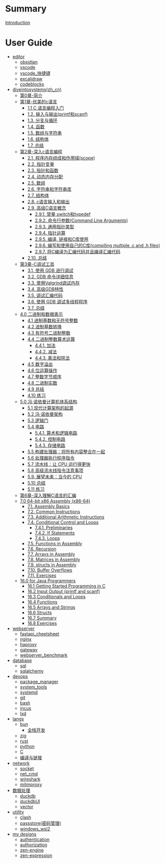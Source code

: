 # Summary

[Introduction](./README.md)
# User Guide

- [editor](editor/README.md)
	- [obsidian](editor/obsidian.md)
	- [vscode](editor/vscode.md)
	- [vscode_快捷键](editor/vscode_keyboard_shortcuts.md)
	- [excalidraw](editor/excalidraw.md)
	- [codeblocks](editor/codeblocks.md)
- [diveintosystems(zh_cn)](diveintosystems/readme.md.md)
	- [第0章-简介](diveintosystems/第0章-简介.md)
	- [第1章-优美的c语言](diveintosystems/第1章-优美的c语言/1.0%20简介.md)
		- [1.1 C 语言编程入门](diveintosystems/第1章-优美的c语言/1.1%20C%20语言编程入门.md)
		- [1.2. 输入与输出(printf和scanf)](diveintosystems/第1章-优美的c语言/1.2.%20输入与输出(printf和scanf).md)
		- [1.3. 分支与循环](diveintosystems/第1章-优美的c语言/1.3.%20分支与循环.md)
		- [1.4. 函数](diveintosystems/第1章-优美的c语言/1.4.%20函数.md)
		- [1.5. 数组与字符串](diveintosystems/第1章-优美的c语言/1.5.%20数组与字符串.md)
		- [1.6. 结构体](diveintosystems/第1章-优美的c语言/1.6.%20结构体.md)
		- [1.7. 总结](diveintosystems/第1章-优美的c语言/1.7.%20总结.md)
	- [第2章-深入c语言编程](diveintosystems/第2章-深入C语言编程/2.0.%20深入c语言编程.md)
		- [2.1. 程序内存组成和作用域(scope)](diveintosystems/第2章-深入C语言编程/2.1.%20程序内存组成和作用域(scope).md)
		- [2.2. 指针变量](diveintosystems/第2章-深入C语言编程/2.2.%20指针变量.md)
		- [2.3. 指针和函数](diveintosystems/第2章-深入C语言编程/2.3.%20指针和函数.md)
		- [2.4. 动态内存分配](diveintosystems/第2章-深入C语言编程/2.4.%20动态内存分配.md)
		- [2.5. 数组](diveintosystems/第2章-深入C语言编程/2.5.%20数组.md)
		- [2.6. 字符串和字符串库](diveintosystems/第2章-深入C语言编程/2.6.%20字符串和字符串库.md)
		- [2.7. 结构体](diveintosystems/第2章-深入C语言编程/2.7.%20结构体.md)
		- [2.8. c语言输入和输出](diveintosystems/第2章-深入C语言编程/2.8.%20c语言输入和输出.md)
		- [2.9. 高级C语言概念](diveintosystems/第2章-深入C语言编程/2.9.%20高级C语言概念/2.9.0.%20高级C语言概念.md)
			- [2.9.1. 常量,switch和typedef](diveintosystems/第2章-深入C语言编程/2.9.%20高级C语言概念/2.9.1.%20常量,switch和typedef.md)
			- [2.9.2. 命令行参数(Command Line Arguments)](diveintosystems/第2章-深入C语言编程/2.9.%20高级C语言概念/2.9.2.%20命令行参数(Command%20Line%20Arguments).md)
			- [2.9.3. 通用指针类型](diveintosystems/第2章-深入C语言编程/2.9.%20高级C语言概念/2.9.3.%20通用指针类型.md)
			- [2.9.4. 指针运算](diveintosystems/第2章-深入C语言编程/2.9.%20高级C语言概念/2.9.4.%20指针运算.md)
			- [2.9.5. 编译, 链接和C库使用](diveintosystems/第2章-深入C语言编程/2.9.%20高级C语言概念/2.9.5.%20编译,%20链接和C库使用.md)
			- [2.9.6. 编写和使用自己的C库(compiling multiple .c and .h files)](diveintosystems/第2章-深入C语言编程/2.9.%20高级C语言概念/2.9.6.%20编写和使用自己的C库(compiling%20multiple%20.c%20and%20.h%20files).md)
			- [2.9.7. 将C编译为汇编代码并且编译汇编代码](diveintosystems/第2章-深入C语言编程/2.9.%20高级C语言概念/2.9.7.%20将C编译为汇编代码并且编译汇编代码.md)
		- [2.10. 总结](diveintosystems/第2章-深入C语言编程/2.10.%20总结.md)
	- [第3章-C调试工具](diveintosystems/第3章-调试/3.0%20C调试工具.md)
		- [3.1. 使用 GDB 进行调试](diveintosystems/第3章-调试/3.1.%20使用%20GDB%20进行调试.md)
		- [3.2. GDB 命令详细信息](diveintosystems/第3章-调试/3.2.%20GDB%20命令详细信息.md)
		- [3.3. 使用Valgrind调试内存](diveintosystems/第3章-调试/3.3.%20使用Valgrind调试内存.md)
		- [3.4. 高级GDB特性](diveintosystems/第3章-调试/3.4.%20高级GDB特性.md)
		- [3.5. 调试汇编代码](diveintosystems/第3章-调试/3.5.%20调试汇编代码.md)
		- [3.6. 使用 GDB 调试多线程程序](diveintosystems/第3章-调试/3.6.%20使用%20GDB%20调试多线程程序.md)
		- [3.7. 总结](diveintosystems/第3章-调试/3.7.%20总结.md)
	- [4.0 二进制和数据表示](diveintosystems/第4章-二进制和数据表示/4.0%20二进制和数据表示.md)
		- [4.1 进制基数和无符号整数](diveintosystems/第4章-二进制和数据表示/4.1%20进制基数和无符号整数.md)
		- [4.2 进制基数转换](diveintosystems/第4章-二进制和数据表示/4.2%20进制基数转换.md)
		- [4.3 有符号二进制整数](diveintosystems/第4章-二进制和数据表示/4.3%20有符号二进制整数.md)
		- [4.4 二进制整数算术运算](diveintosystems/第4章-二进制和数据表示/4.4%20二进制整数算术运算.md)
			- [4.4.1. 加法](diveintosystems/第4章-二进制和数据表示/4.4.1.%20加法.md)
			- [4.4.2. 减法](diveintosystems/第4章-二进制和数据表示/4.4.2.%20减法.md)
			- [4.4.3. 乘法和除法](diveintosystems/第4章-二进制和数据表示/4.4.3.%20乘法和除法.md)
		- [4.5 数字溢出](diveintosystems/第4章-二进制和数据表示/4.5%20数字溢出.md)
		- [4.6 位运算操作](diveintosystems/第4章-二进制和数据表示/4.6%20位运算操作.md)
		- [4.7 整数字节顺序](diveintosystems/第4章-二进制和数据表示/4.7%20整数字节顺序.md)
		- [4.8 二进制实数](diveintosystems/第4章-二进制和数据表示/4.8%20二进制实数.md)
		- [4.9 总结](diveintosystems/第4章-二进制和数据表示/4.9%20总结.md)
		- [4.10 练习](diveintosystems/第4章-二进制和数据表示/4.10%20练习.md)
	- [5.0 冯·诺依曼计算机体系结构](diveintosystems/第5章-冯·诺依曼设计：计算机体系结构/5.0%20冯·诺依曼计算机体系结构.md)
		- [5.1 现代计算架构的起源](diveintosystems/第5章-冯·诺依曼设计：计算机体系结构/5.1%20现代计算架构的起源.md)
		- [5.2 冯·诺依曼架构](diveintosystems/第5章-冯·诺依曼设计：计算机体系结构/5.2%20冯·诺依曼架构.md)
		- [5.3 逻辑门](diveintosystems/第5章-冯·诺依曼设计：计算机体系结构/5.3%20逻辑门.md)
		- [5.4 电路](diveintosystems/第5章-冯·诺依曼设计：计算机体系结构/5.4%20电路.md)
			-  [5.4.1. 算术和逻辑电路](diveintosystems/第5章-冯·诺依曼设计：计算机体系结构/5.4.1.%20算术和逻辑电路.md)
			- [5.4.2. 控制电路](diveintosystems/第5章-冯·诺依曼设计：计算机体系结构/5.4.2.%20控制电路.md)
			- [5.4.3. 存储电路](diveintosystems/第5章-冯·诺依曼设计：计算机体系结构/5.4.3.%20存储电路.md)
		- [5.5 构建处理器：将所有内容整合在一起](diveintosystems/第5章-冯·诺依曼设计：计算机体系结构/5.5%20构建处理器：将所有内容整合在一起.md)
		- [5.6 处理器执行程序指令](diveintosystems/第5章-冯·诺依曼设计：计算机体系结构/5.6%20处理器执行程序指令.md)
		- [5.7 流水线：让 CPU 运行得更快](diveintosystems/第5章-冯·诺依曼设计：计算机体系结构/5.7%20流水线：让%20CPU%20运行得更快.md)
		- [5.8 高级流水线指令注意事项](diveintosystems/第5章-冯·诺依曼设计：计算机体系结构/5.8%20高级流水线指令注意事项.md)
		- [5.9. 展望未来：当今的 CPU](diveintosystems/第5章-冯·诺依曼设计：计算机体系结构/5.9.%20展望未来：当今的%20CPU.md)
		- [5.10 总结](diveintosystems/第5章-冯·诺依曼设计：计算机体系结构/5.10%20总结.md)
		- [5.11 练习](diveintosystems/第5章-冯·诺依曼设计：计算机体系结构/5.11%20练习.md)
	- [第6章-深入理解C语言的汇编](diveintosystems/第6章-深入理解C语言的汇编.md)
	- [7.0 64-bit x86 Assembly (x86-64)](diveintosystems/第7章-64-bit%20x86%20Assembly%20(x86-64)/7.0%2064-bit%20x86%20Assembly%20(x86-64).md)
		- [7.1. Assembly Basics](diveintosystems/第7章-64-bit%20x86%20Assembly%20(x86-64)/7.1.%20Assembly%20Basics.md)
		- [7.2. Common Instructions](diveintosystems/第7章-64-bit%20x86%20Assembly%20(x86-64)/7.2.%20Common%20Instructions.md)
		- [7.3. Additional Arithmetic Instructions](diveintosystems/第7章-64-bit%20x86%20Assembly%20(x86-64)/7.3.%20Additional%20Arithmetic%20Instructions.md)
		- [7.4. Conditional Control and Loops](diveintosystems/第7章-64-bit%20x86%20Assembly%20(x86-64)/7.4.%20Conditional%20Control%20and%20Loops.md)
			- [7.4.1. Preliminaries](diveintosystems/第7章-64-bit%20x86%20Assembly%20(x86-64)/7.4.1.%20Preliminaries.md)
			- [7.4.2. If Statements](diveintosystems/第7章-64-bit%20x86%20Assembly%20(x86-64)/7.4.2.%20If%20Statements.md)
			- [7.4.3. Loops](diveintosystems/第7章-64-bit%20x86%20Assembly%20(x86-64)/7.4.3.%20Loops.md)
		- [7.5. Functions in Assembly](diveintosystems/第7章-64-bit%20x86%20Assembly%20(x86-64)/7.5.%20Functions%20in%20Assembly.md)
		- [7.6. Recursion](diveintosystems/第7章-64-bit%20x86%20Assembly%20(x86-64)/7.6.%20Recursion.md)
		- [7.7. Arrays in Assembly](diveintosystems/第7章-64-bit%20x86%20Assembly%20(x86-64)/7.7.%20Arrays%20in%20Assembly.md)
		- [7.8. Matrices in Assembly](diveintosystems/第7章-64-bit%20x86%20Assembly%20(x86-64)/7.8.%20Matrices%20in%20Assembly.md)
		- [7.9. structs in Assembly](diveintosystems/第7章-64-bit%20x86%20Assembly%20(x86-64)/7.9.%20structs%20in%20Assembly.md)
		- [7.10. Buffer Overflows](diveintosystems/第7章-64-bit%20x86%20Assembly%20(x86-64)/7.10.%20Buffer%20Overflows.md)
		- [7.11. Exercises](diveintosystems/第7章-64-bit%20x86%20Assembly%20(x86-64)/7.11.%20Exercises.md)
	- [16.0 for Java Programmers](diveintosystems/第16章-for%20Java%20Programmers/16.0%20for%20Java%20Programmers.md)
		- [16.1 Getting Started Programming in C](diveintosystems/第16章-for%20Java%20Programmers/16.1%20Getting%20Started%20Programming%20in%20C.md)
		- [16.2 Input Output (printf and scanf)](diveintosystems/第16章-for%20Java%20Programmers/16.2%20Input%20Output%20(printf%20and%20scanf).md)
		- [16.3 Conditionals and Loops](diveintosystems/第16章-for%20Java%20Programmers/16.3%20Conditionals%20and%20Loops.md)
		- [16.4 Functions](diveintosystems/第16章-for%20Java%20Programmers/16.4%20Functions.md)
		- [16.5 Arrays and Strings](diveintosystems/第16章-for%20Java%20Programmers/16.5%20Arrays%20and%20Strings.md)
		- [16.6 Structs](diveintosystems/第16章-for%20Java%20Programmers/16.6%20Structs.md)
		- [16.7 Summary](diveintosystems/第16章-for%20Java%20Programmers/16.7%20Summary.md)
		- [16.8 Exercises](diveintosystems/第16章-for%20Java%20Programmers/16.8%20Exercises.md)
- [webserver](webserver/readme.md)
	- [fastapi_cheetsheet](webserver/fastapi_cheetsheet.md)
	- [nginx](webserver/nginx/index.md)
	- [haproxy](webserver/haproxy/index.md)
	- [gateway](webserver/gateway.md)
	- [webserver_benchmark](webserver/webserver_benchmark.md)
- [database](database/README.md)
	- [sql](database/sql.md)
	- [sqlalchemy](database/sqlalchemy.md)
- [devops](devops/README.md)
	- [package_manager](devops/package_manager.md)
	- [system_tools](devops/system_tools.md)
	- [systemd](devops/systemd.md)
	- [git](devops/git.md)
	- [bash](devops/bash.md)
	- [incus](devops/incus.md)
	- [lxd](devops/lxd.md)
- [langs](lang/c/README.md)
	- [bun](lang/bun/bun.md)
		- [全栈开发](lang/bun/全栈开发.md)
	- [zig](lang/zig.md)
	- [rust](lang/rust.md)
	- [python](lang/python.md)
	- [C](lang/c/concepts.md)
	- [编译与链接](lang/编译与链接.md)
- [network](network/readme.md)
	- [socket](network/socket.md)
	- [net_cmd](network/net_cmd.md)
	- [wireshark](network/wireshark.md)
	- [mitmproxy](network/mitmproxy/README.md)
- [数据处理](data/readme.md)
	- [duckdb](data/duckdb.md)
	- [duckdbUI](data/duckdbUI.md)
	- [vector](data/vector/README.md)
- [utility](utility/readme.md)
	- [clash](utility/clash/clash.md)
	- [passstore(密码管理)](utility/passstore.md)
	- [windows_wsl2](utility/windows_wsl2.md)
- [my designs](designs/readme.md)
	- [authentication](designs/authentication.md)
	- [authorization](designs/authorization.md)
	- [zen-engine](designs/zen-engine.md)
	- [zen-expression](designs/zen-expression.md)
